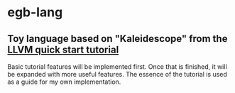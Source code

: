 # egb-lang 
## Toy language based on "Kaleidescope" from the [LLVM quick start tutorial](https://llvm.org/docs/tutorial)

Basic tutorial features will be implemented first. Once that is finished, it
will be expanded with more useful features. The essence of the tutorial is used
as a guide for my own implementation.
